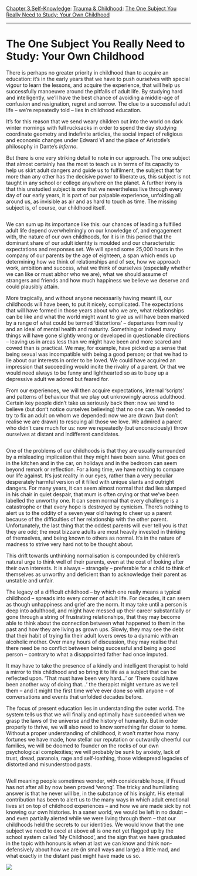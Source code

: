 [Chapter 3.Self-Knowledge](https://www.theschooloflife.com/thebookoflife/category/self-knowledge/): [Trauma & Childhood](https://www.theschooloflife.com/thebookoflife/category/self-knowledge/trauma-childhood/): [The One Subject You Really Need to Study: Your Own Childhood](https://www.theschooloflife.com/thebookoflife/the-one-subject-you-really-need-to-study-your-own-childhood/)

* * *

# The One Subject You Really Need to Study: Your Own Childhood

There is perhaps no greater priority in childhood than to acquire an education: it’s in the early years that we have to push ourselves with special vigour to learn the lessons, and acquire the experience, that will help us successfully manoeuvre around the pitfalls of adult life. By studying hard and intelligently, we’ll have the best chance of avoiding a middle-age of confusion and resignation, regret and sorrow. The clue to a successful adult life – we’re repeatedly told – lies in childhood education.

It’s for this reason that we send weary children out into the world on dark winter mornings with full rucksacks in order to spend the day studying coordinate geometry and indefinite articles, the social impact of religious and economic changes under Edward VI and the place of Aristotle’s philosophy in Dante’s _Inferno_.

But there is one very striking detail to note in our approach. The one subject that almost certainly has the most to teach us in terms of its capacity to help us skirt adult dangers and guide us to fulfilment, the subject that far more than any other has the decisive power to liberate us, this subject is not taught in any school or college anywhere on the planet. A further irony is that this unstudied subject is one that we nevertheless live through every day of our early years, it is part of our palpable experience, unfolding all around us, as invisible as air and as hard to touch as time. The missing subject is, of course, our childhood itself.&nbsp;

<figure class="aligncenter"><img src="https://www.theschooloflife.com/thebookoflife/wp-content/uploads/2019/10/mother-daughter-baby.jpg" alt="" class="wp-image-23740" srcset="https://www.theschooloflife.com/thebookoflife/wp-content/uploads/2019/10/mother-daughter-baby.jpg 646w, https://www.theschooloflife.com/thebookoflife/wp-content/uploads/2019/10/mother-daughter-baby-300x246.jpg 300w" sizes="(max-width: 646px) 100vw, 646px"></figure>

We can sum up its importance like this: our chances of leading a fulfilled adult life depend overwhelmingly on our knowledge of, and engagement with, the nature of our own childhoods, for it is in this period that the dominant share of our adult identity is moulded and our characteristic expectations and responses set. We will spend some 25,000 hours in the company of our parents by the age of eighteen, a span which ends up determining how we think of relationships and of sex, how we approach work, ambition and success, what we think of ourselves (especially whether we can like or must abhor who we are), what we should assume of strangers and friends and how much happiness we believe we deserve and could plausibly attain.

More tragically, and without anyone necessarily having meant ill, our childhoods will have been, to put it nicely, complicated. The expectations that will have formed in those years about who we are, what relationships can be like and what the world might want to give us will have been marked by a range of what could be termed ‘distortions’ – departures from reality and an ideal of mental health and maturity. Something or indeed many things will have gone slightly wrong or developed in questionable directions – leaving us in areas less than we might have been and more scared and cowed than is practical. We may, for example, have picked up a sense that being sexual was incompatible with being a good person; or that we had to lie about our interests in order to be loved. We could have acquired an impression that succeeding would incite the rivalry of a parent. Or that we would need always to be funny and lighthearted so as to buoy up a depressive adult we adored but feared for.

From our experiences, we will then acquire expectations, internal ‘scripts’ and patterns of behaviour that we play out unknowingly across adulthood. Certain key people didn’t take us seriously back then: now we tend to believe (but don’t notice ourselves believing) that no one can. We needed to try to fix an adult on whom we depended: now we are drawn (but don’t realise we are drawn) to rescuing all those we love. We admired a parent who didn’t care much for us: now we repeatedly (but unconsciously) throw ourselves at distant and indifferent candidates.&nbsp;

<figure class="aligncenter"><img src="https://www.theschooloflife.com/thebookoflife/wp-content/uploads/2019/10/3.bp_.blogspot.comSpookyandEerieVictoria-dd2f213ff4067f3756976058c8dab886a8026e9b-640x381.jpg" alt="" class="wp-image-23741" srcset="https://www.theschooloflife.com/thebookoflife/wp-content/uploads/2019/10/3.bp_.blogspot.comSpookyandEerieVictoria-dd2f213ff4067f3756976058c8dab886a8026e9b-640x381.jpg 640w, https://www.theschooloflife.com/thebookoflife/wp-content/uploads/2019/10/3.bp_.blogspot.comSpookyandEerieVictoria-dd2f213ff4067f3756976058c8dab886a8026e9b-640x381-300x179.jpg 300w" sizes="(max-width: 640px) 100vw, 640px"></figure>

One of the problems of our childhoods is that they are usually surrounded by a misleading implication that they might have been sane. What goes on in the kitchen and in the car, on holidays and in the bedroom can seem beyond remark or reflection. For a long time, we have nothing to compare our life against. It’s just reality in our eyes, rather than a very peculiar desperately harmful version of it filled with unique slants and outright dangers. For many years, it can seem almost normal that dad lies slumped in his chair in quiet despair, that mum is often crying or that we’ve been labelled the unworthy one. It can seem normal that every challenge is a catastrophe or that every hope is destroyed by cynicism. There’s nothing to alert us to the oddity of a seven year old having to cheer up a parent because of the difficulties of her relationship with the other parent. Unfortunately, the last thing that the oddest parents will ever tell you is that they are odd; the most bizzare adults are most heavily invested in thinking of themselves, and being known to others as normal. It’s in the nature of madness to strive very hard not to be thought about.

This drift towards unthinking normalisation is compounded by children’s natural urge to think well of their parents, even at the cost of looking after their own interests. It is always – strangely – preferable for a child to think of themselves as unworthy and deficient than to acknowledge their parent as unstable and unfair.

The legacy of a difficult childhood – by which one really means a typical childhood – spreads into every corner of adult life. For decades, it can seem as though unhappiness and grief are the norm. It may take until a person is deep into adulthood, and might have messed up their career substantially or gone through a string of frustrating relationships, that they may become able to think about the connection between what happened to them in the past and how they are living as grown ups. Slowly, they may see the debt that their habit of trying fix their adult lovers owes to a dynamic with an alcoholic mother. Over many hours of discussion, they may realise that there need be no conflict between being successful and being a good person – contrary to what a disappointed father had once imputed.

It may have to take the presence of a kindly and intelligent therapist to hold a mirror to this childhood and so bring it to life as a subject that can be reflected upon. ‘That must have been very hard…’ or ‘There could have been another way of doing that…’ the therapist might venture as we tell them – and it might the first time we’ve ever done so with anyone – of conversations and events that unfolded decades before.

The focus of present education lies in understanding the outer world. The system tells us that we will finally and optimally have succeeded when we grasp the laws of the universe and the history of humanity. But in order properly to thrive, we will also need to know something far closer to home. Without a proper understanding of childhood, it won’t matter how many fortunes we have made, how stellar our reputation or outwardly cheerful our families, we will be doomed to founder on the rocks of our own psychological complexities; we will probably be sunk by anxiety, lack of trust, dread, paranoia, rage and self-loathing, those widespread legacies of distorted and misunderstood pasts.&nbsp;

<figure class="aligncenter"><img src="https://www.theschooloflife.com/thebookoflife/wp-content/uploads/2019/10/870e3cf79ff2a0d3dd9310e2c5288a0b.jpg" alt="" class="wp-image-23742" srcset="https://www.theschooloflife.com/thebookoflife/wp-content/uploads/2019/10/870e3cf79ff2a0d3dd9310e2c5288a0b.jpg 564w, https://www.theschooloflife.com/thebookoflife/wp-content/uploads/2019/10/870e3cf79ff2a0d3dd9310e2c5288a0b-214x300.jpg 214w" sizes="(max-width: 564px) 100vw, 564px"></figure>

Well meaning people sometimes wonder, with considerable hope, if Freud has not after all by now been proved ‘wrong’. The tricky and humiliating answer is that he never will be, in the substance of his insight. His eternal contribution has been to alert us to the many ways in which adult emotional lives sit on top of childhood experiences – and how we are made sick by not knowing our own histories. In a saner world, we would be left in no doubt – and even partially alerted while we were living through them – that our childhoods held the secrets to our identities. We would know that the one subject we need to excel at above all is one not yet flagged up by the school system called ‘My Childhood’, and the sign that we have graduated in the topic with honours is when at last we can know and think non-defensively about how we are (in small ways and large) a little mad, and what exactly in the distant past might have made us so.

[![](https://img.youtube.com/vi/GFKzE52XRmw/0.jpg)](https://www.youtube.com/embed/GFKzE52XRmw '')
  
